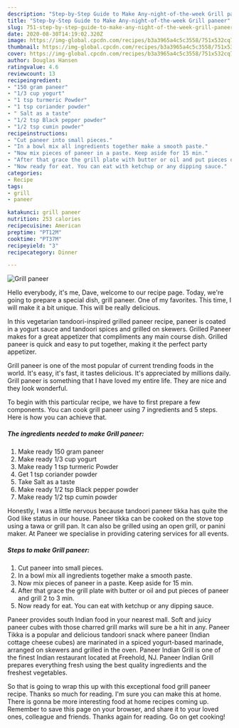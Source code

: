 ```yaml
---
description: "Step-by-Step Guide to Make Any-night-of-the-week Grill paneer"
title: "Step-by-Step Guide to Make Any-night-of-the-week Grill paneer"
slug: 751-step-by-step-guide-to-make-any-night-of-the-week-grill-paneer
date: 2020-08-30T14:19:02.320Z
image: https://img-global.cpcdn.com/recipes/b3a3965a4c5c3558/751x532cq70/grill-paneer-recipe-main-photo.jpg
thumbnail: https://img-global.cpcdn.com/recipes/b3a3965a4c5c3558/751x532cq70/grill-paneer-recipe-main-photo.jpg
cover: https://img-global.cpcdn.com/recipes/b3a3965a4c5c3558/751x532cq70/grill-paneer-recipe-main-photo.jpg
author: Douglas Hansen
ratingvalue: 4.6
reviewcount: 13
recipeingredient:
- "150 gram paneer"
- "1/3 cup yogurt"
- "1 tsp turmeric Powder"
- "1 tsp coriander powder"
- " Salt as a taste"
- "1/2 tsp Black pepper powder"
- "1/2 tsp cumin powder"
recipeinstructions:
- "Cut paneer into small pieces."
- "In a bowl mix all ingredients together make a smooth paste."
- "Now mix pieces of paneer in a paste. Keep aside for 15 min."
- "After that grace the grill plate with butter or oil and put pieces of paneer and grill 2 to 3 min."
- "Now ready for eat. You can eat with ketchup or any dipping sauce."
categories:
- Recipe
tags:
- grill
- paneer

katakunci: grill paneer 
nutrition: 253 calories
recipecuisine: American
preptime: "PT12M"
cooktime: "PT37M"
recipeyield: "3"
recipecategory: Dinner

---
```



![Grill paneer](https://img-global.cpcdn.com/recipes/b3a3965a4c5c3558/751x532cq70/grill-paneer-recipe-main-photo.jpg)

Hello everybody, it's me, Dave, welcome to our recipe page. Today, we're going to prepare a special dish, grill paneer. One of my favorites. This time, I will make it a bit unique. This will be really delicious.

In this vegetarian tandoori-inspired grilled paneer recipe, paneer is coated in a yogurt sauce and tandoori spices and grilled on skewers. Grilled Paneer makes for a great appetizer that compliments any main course dish. Grilled paneer is quick and easy to put together, making it the perfect party appetizer.

Grill paneer is one of the most popular of current trending foods in the world. It's easy, it's fast, it tastes delicious. It's appreciated by millions daily. Grill paneer is something that I have loved my entire life. They are nice and they look wonderful.


To begin with this particular recipe, we have to first prepare a few components. You can cook grill paneer using 7 ingredients and 5 steps. Here is how you can achieve that.

<!--inarticleads1-->

##### The ingredients needed to make Grill paneer:

1. Make ready 150 gram paneer
1. Make ready 1/3 cup yogurt
1. Make ready 1 tsp turmeric Powder
1. Get 1 tsp coriander powder
1. Take  Salt as a taste
1. Make ready 1/2 tsp Black pepper powder
1. Make ready 1/2 tsp cumin powder


Honestly, I was a little nervous because tandoori paneer tikka has quite the God like status in our house. Paneer tikka can be cooked on the stove top using a tawa or grill pan. It can also be grilled using an open grill, or panini maker. At Paneer we specialise in providing catering services for all events. 

<!--inarticleads2-->

##### Steps to make Grill paneer:

1. Cut paneer into small pieces.
1. In a bowl mix all ingredients together make a smooth paste.
1. Now mix pieces of paneer in a paste. Keep aside for 15 min.
1. After that grace the grill plate with butter or oil and put pieces of paneer and grill 2 to 3 min.
1. Now ready for eat. You can eat with ketchup or any dipping sauce.


Paneer provides south Indian food in your nearest mall. Soft and juicy paneer cubes with those charred grill marks will sure be a hit in any. Paneer Tikka is a popular and delicious tandoori snack where paneer (Indian cottage cheese cubes) are marinated in a spiced yogurt-based marinade, arranged on skewers and grilled in the oven. Paneer Indian Grill is one of the finest Indian restaurant located at Freehold, NJ. Paneer Indian Grill prepares everything fresh using the best quality ingredients and the freshest vegetables. 

So that is going to wrap this up with this exceptional food grill paneer recipe. Thanks so much for reading. I'm sure you can make this at home. There is gonna be more interesting food at home recipes coming up. Remember to save this page on your browser, and share it to your loved ones, colleague and friends. Thanks again for reading. Go on get cooking!
